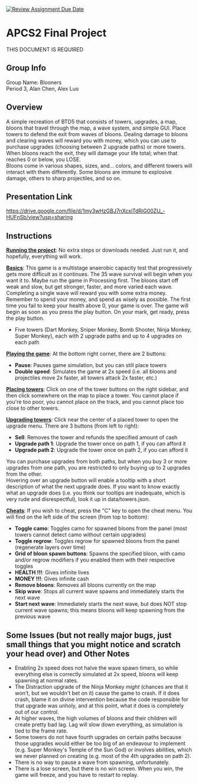 [![Review Assignment Due Date](https://classroom.github.com/assets/deadline-readme-button-24ddc0f5d75046c5622901739e7c5dd533143b0c8e959d652212380cedb1ea36.svg)](https://classroom.github.com/a/syDSSnTt)
# APCS2 Final Project
THIS DOCUMENT IS REQUIRED
## Group Info

Group Name: Blooners  
Period 3, Alan Chen, Alex Luo

## Overview

A simple recreation of BTD5 that consists of towers, upgrades, a map, bloons that travel through the map, a wave system, and simple GUI. 
Place towers to defend the exit from waves of bloons. Dealing damage to bloons and clearing waves will reward you with money, which you can use to purchase upgrades (choosing between 2 upgrade paths) or more towers.  
When bloons reach the exit, they will damage your life total; when that reaches 0 or below, you LOSE.  
Bloons come in various shapes, sizes, and... colors, and different towers will interact with them differently. Some bloons are immune to explosive damage, others to sharp projectiles, and so on.  

## Presentation Link

https://drive.google.com/file/d/1my3wHzGBJ7nXcxiTdRiG00ZU_-HUFnSb/view?usp=sharing

## Instructions

**<u>Running the project</u>**: No extra steps or downloads needed. Just run it, and hopefully, everything will work.  

**<u>Basics</u>**: This game is a multistage anaerobic capacity test that progressively gets more difficult as it continues. The 35 wave survival will begin when you want it to. Maybe run the game in Processing first. The bloons start off weak and slow, but get stronger, faster, and more varied each wave. Completing a single wave will reward you with some extra money. Remember to spend your money, and spend as wisely as possible. The first time you fail to keep your health above 0, your game is over. The game will begin as soon as you press the play button. On your mark, get ready, press the play button.    
- Five towers (Dart Monkey, Sniper Monkey, Bomb Shooter, Ninja Monkey, Super Monkey), each with 2 upgrade paths and up to 4 upgrades on each path

**<u>Playing the game</u>**: At the bottom right corner, there are 2 buttons:
- **Pause**: Pauses game simulation, but you can still place towers
- **Double speed**: Simulates the game at 2x speed (i.e. all bloons and projectiles move 2x faster, all towers attack 2x faster, etc.)

**<u>Placing towers</u>**: Click on one of the tower buttons on the right sidebar, and then click somewhere on the map to place a tower. You cannot place if you're too poor, you cannot place on the track, and you cannot place too close to other towers.  

**<u>Upgrading towers</u>**: Click near the center of a placed tower to open the upgrade menu. There are 3 buttons (from left to right):
- **Sell**: Removes the tower and refunds the specified amount of cash
- **Upgrade path 1**: Upgrade the tower once on path 1, if you can afford it
- **Upgrade path 2**: Upgrade the tower once on path 2, if you can afford it  

You can purchase upgrades from both paths, but when you buy 3 or more upgrades from one path, you are restricted to only buying up to 2 upgrades from the other.  
Hovering over an upgrade button will enable a tooltip with a short description of what the next upgrade does. If you want to know exactly what an upgrade does (i.e. you think our tooltips are inadequate, which is very rude and disrespectful), look it up in data/towers.json.   

**<u>Cheats</u>**: If you wish to cheat, press the "C" key to open the cheat menu. You will find on the left side of the screen (from top to bottom):
- **Toggle camo**: Toggles camo for spawned bloons from the panel (most towers cannot detect camo without certain upgrades)
- **Toggle regrow**: Toggles regrow for spawned bloons from the panel (regenerate layers over time)
- **Grid of bloon spawn buttons**: Spawns the specified bloon, with camo and/or regrow modifiers if you enabled them with their respective toggles
- **HEALTH !!!**: Gives infinite lives
- **MONEY !!!**: Gives infinite cash
- **Remove bloons**: Removes all bloons currently on the map
- **Skip wave**: Stops all current wave spawns and immediately starts the next wave
- **Start next wave**: Immediately starts the next wave, but does NOT stop current wave spawns; this means bloons will keep spawning from the previous wave  

## Some Issues (but not really major bugs, just small things that you might notice and scratch your head over) and Other Notes
- Enabling 2x speed does not halve the wave spawn timers, so while everything else is correctly simulated at 2x speed, bloons will keep spawning at normal rates.
- The Distraction upgrade of the Ninja Monkey <i>might</i> (chances are that it won't, but we wouldn't bet on it) cause the game to crash. If it does crash, blame it on divine intervention because the code responsible for that upgrade was unholy, and at this point, what it does is completely out of our control.
- At higher waves, the high volumes of bloons and their children will create pretty bad lag. Lag will slow down everything, as simulation is tied to the frame rate.
- Some towers do not have fourth upgrades on certain paths because those upgrades would either be too big of an endeavour to implement (e.g. Super Monkey's Temple of the Sun God) or involves abilities, which we never planned on creating (e.g. most of the 4th upgrades on path 2).
- There is no way to pause a wave from spawning, unfortunately.
- There is a lose screen, but there is no win screen. When you win, the game will freeze, and you have to restart to replay.

